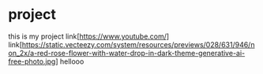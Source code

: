 # project
this is my project
link[https://www.youtube.com/]
link[https://static.vecteezy.com/system/resources/previews/028/631/946/non_2x/a-red-rose-flower-with-water-drop-in-dark-theme-generative-ai-free-photo.jpg]
hellooo
